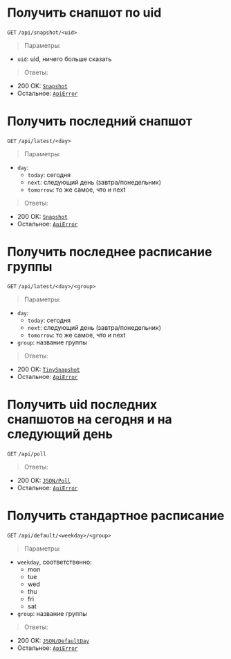 # Получить снапшот по uid
`GET` `/api/snapshot/<uid>`

> Параметры:
* `uid`: uid, ничего больше сказать

> Ответы:
* 200 OK: [`Snapshot`](https://github.com/pashokitsme/maiq-web-api/blob/master/docs/api_returns.md#jsonsnapshot)
* Остальное: [`ApiError`](https://github.com/pashokitsme/maiq-web-api/blob/master/docs/api_returns.md#jsonapierror)
  
# Получить последний снапшот
`GET` `/api/latest/<day>`

> Параметры:
* `day`: 
  * `today`: сегодня
  * `next`: следующий день (завтра/понедельник)
  * `tomorrow`: то же самое, что и next

> Ответы:
* 200 OK: [`Snapshot`](https://github.com/pashokitsme/maiq-web-api/blob/master/docs/api_returns.md#jsonsnapshot)
* Остальное: [`ApiError`](https://github.com/pashokitsme/maiq-web-api/blob/master/docs/api_returns.md#jsonapierror)

# Получить последнее расписание группы
`GET` `/api/latest/<day>/<group>`

> Параметры:
* `day`: 
  * `today`: сегодня
  * `next`: следующий день (завтра/понедельник)
  * `tomorrow`: то же самое, что и next
* `group`: название группы

> Ответы:
* 200 OK: [`TinySnapshot`](https://github.com/pashokitsme/maiq-web-api/blob/master/docs/api_returns.md#jsontinysnapshot)
* Остальное: [`ApiError`](https://github.com/pashokitsme/maiq-web-api/blob/master/docs/api_returns.md#jsonapierror)

# Получить uid последних снапшотов на сегодня и на следующий день
`GET` `/api/poll`

> Ответы:
* 200 OK: [`JSON/Poll`](https://github.com/pashokitsme/maiq-web-api/blob/master/docs/api_returns.md#jsonpoll)
* Остальное: [`ApiError`](https://github.com/pashokitsme/maiq-web-api/blob/master/docs/api_returns.md#jsonapierror)

# Получить стандартное расписание
`GET` `/api/default/<weekday>/<group>`

> Параметры:
* `weekday`, соответственно:
  * mon
  * tue
  * wed
  * thu
  * fri
  * sat
* `group`: название группы

> Ответы:
  * 200 OK: [`JSON/DefaultDay`](https://github.com/pashokitsme/maiq-web-api/blob/master/docs/api_returns.md#jsondefaultday)
  * Остальное: [`ApiError`](https://github.com/pashokitsme/maiq-web-api/blob/master/docs/api_returns.md#jsonapierror)